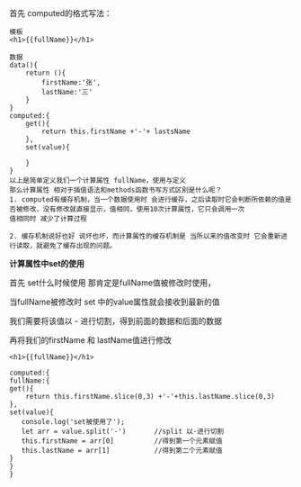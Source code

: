 首先 computed的格式写法：

```vue
模板
<h1>{{fullName}}</h1>

数据
data(){
	return (){
		firstName:'张',
		lastName:'三'
	}
}
computed:{
	get(){
		return this.firstName +'-'+ lastsName
	},
	set(value){
	
	}
}
以上是简单定义我们一个计算属性 fullName，使用与定义
那么计算属性 相对于插值语法和methods函数书写方式区别是什么呢？
1. computed有缓存机制，当一个数据使用时 会进行缓存，之后读取时它会判断所依赖的值是否被修改，没有修改就直接显示，值相同，使用10次计算属性，它只会调用一次
值相同时 减少了计算过程
 
2. 缓存机制说好也好 说坏也坏，而计算属性的缓存机制是 当所以来的值改变时 它会重新进行读取，就避免了缓存出现的问题。
```

**计算属性中set的使用**

首先 set什么时候使用 那肯定是fullName值被修改时使用，

当fullName被修改时 set 中的value属性就会接收到最新的值

我们需要将该值以 - 进行切割，得到前面的数据和后面的数据

再将我们的firstName 和 lastName值进行修改

```
<h1>{{fullName}}</h1>

computed:{
fullName:{
get(){
    return this.firstName.slice(0,3) +'-'+this.lastName.slice(0,3)
},
set(value){
   console.log('set被使用了');
   let arr = value.split('-')		//split 以-进行切割
   this.firstName = arr[0]			//得到第一个元素赋值
   this.lastName = arr[1]			//得到第二个元素赋值
}
}
} 
```

